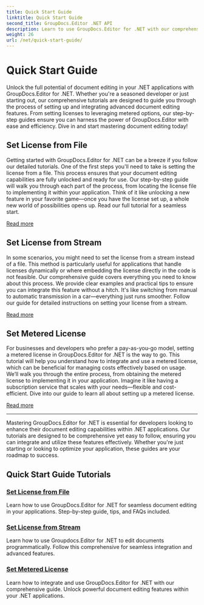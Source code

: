 ```yaml
---
title: Quick Start Guide
linktitle: Quick Start Guide
second_title: GroupDocs.Editor .NET API
description: Learn to use GroupDocs.Editor for .NET with our comprehensive tutorials. Set licenses, integrate features, and unlock powerful document editing capabilities.
weight: 26
url: /net/quick-start-guide/
---
```


# Quick Start Guide

Unlock the full potential of document editing in your .NET applications with GroupDocs.Editor for .NET. Whether you're a seasoned developer or just starting out, our comprehensive tutorials are designed to guide you through the process of setting up and integrating advanced document editing features. From setting licenses to leveraging metered options, our step-by-step guides ensure you can harness the power of GroupDocs.Editor with ease and efficiency. Dive in and start mastering document editing today!
## Set License from File

Getting started with GroupDocs.Editor for .NET can be a breeze if you follow our detailed tutorials. One of the first steps you'll need to take is setting the license from a file. This process ensures that your document editing capabilities are fully unlocked and ready for use. Our step-by-step guide will walk you through each part of the process, from locating the license file to implementing it within your application. Think of it like unlocking a new feature in your favorite game—once you have the license set up, a whole new world of possibilities opens up. Read our full tutorial for a seamless start.

[Read more](./set-license-from-file/)

## Set License from Stream

In some scenarios, you might need to set the license from a stream instead of a file. This method is particularly useful for applications that handle licenses dynamically or where embedding the license directly in the code is not feasible. Our comprehensive guide covers everything you need to know about this process. We provide clear examples and practical tips to ensure you can integrate this feature without a hitch. It's like switching from manual to automatic transmission in a car—everything just runs smoother. Follow our guide for detailed instructions on setting your license from a stream.

[Read more](./set-license-from-stream/)

## Set Metered License

For businesses and developers who prefer a pay-as-you-go model, setting a metered license in GroupDocs.Editor for .NET is the way to go. This tutorial will help you understand how to integrate and use a metered license, which can be beneficial for managing costs effectively based on usage. We’ll walk you through the entire process, from obtaining the metered license to implementing it in your application. Imagine it like having a subscription service that scales with your needs—flexible and cost-efficient. Dive into our guide to learn all about setting up a metered license.

[Read more](./set-metered-license/)

---

Mastering GroupDocs.Editor for .NET is essential for developers looking to enhance their document editing capabilities within .NET applications. Our tutorials are designed to be comprehensive yet easy to follow, ensuring you can integrate and utilize these features effectively. Whether you're just starting or looking to optimize your application, these guides are your roadmap to success.
## Quick Start Guide Tutorials
### [Set License from File](./set-license-from-file/)
Learn how to use GroupDocs.Editor for .NET for seamless document editing in your applications. Step-by-step guide, tips, and FAQs included.
### [Set License from Stream](./set-license-from-stream/)
Learn how to use Groupdocs.Editor for .NET to edit documents programmatically. Follow this comprehensive for seamless integration and advanced features.
### [Set Metered License](./set-metered-license/)
Learn how to integrate and use GroupDocs.Editor for .NET with our comprehensive guide. Unlock powerful document editing features within your .NET applications.